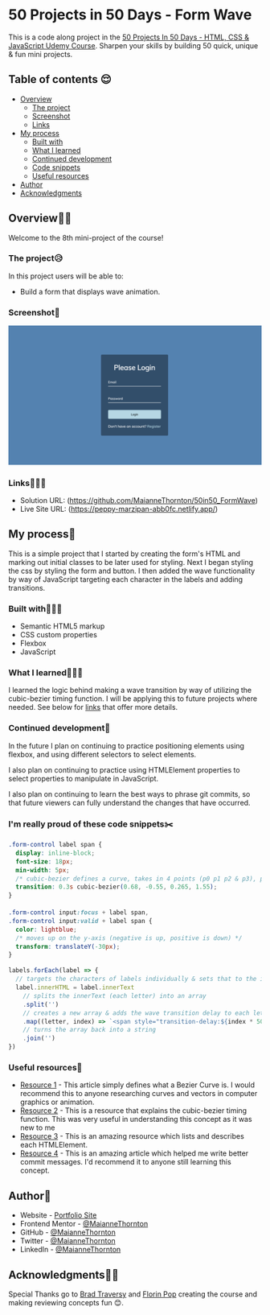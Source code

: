 # 50 Projects in 50 Days - Form Wave

This is a code along project in the [50 Projects In 50 Days - HTML, CSS & JavaScript Udemy Course](https://www.udemy.com/course/50-projects-50-days/). Sharpen your skills by building 50 quick, unique & fun mini projects.

## Table of contents 😌

- [Overview](#overview)
  - [The project](#the-project)
  - [Screenshot](#screenshot)
  - [Links](#links)
- [My process](#my-process)
  - [Built with](#built-with)
  - [What I learned](#what-i-learned)
  - [Continued development](#continued-development)
  - [Code snippets](#im-really-proud-of-these-code-snippets%EF%B8%8F)
  - [Useful resources](#useful-resources)
- [Author](#author)
- [Acknowledgments](#acknowledgments)

## Overview👋🏾

Welcome to the 8th mini-project of the course!

### The project😥

In this project users will be able to:

- Build a form that displays wave animation.

### Screenshot🌇

![](./screenshot.png)

### Links👩🏾‍💻

- Solution URL: (https://github.com/MaianneThornton/50in50_FormWave)
- Live Site URL: (https://peppy-marzipan-abb0fc.netlify.app/)

## My process💭

This is a simple project that I started by creating the form's HTML and marking out initial classes to be later used for styling. Next I began styling the css by styling the form and button. I then added the wave functionality by way of JavaScript targeting each character in the labels and adding transitions.

### Built with👷🏾‍♀️

- Semantic HTML5 markup
- CSS custom properties
- Flexbox
- JavaScript

### What I learned👩🏾‍🏫

I learned the logic behind making a wave transition by way of utilizing the cubic-bezier timing function. I will be applying this to future projects where needed. See below for [links](#links) that offer more details.

### Continued development🔮

In the future I plan on continuing to practice positioning elements using flexbox, and using different selectors to select elements.

I also plan on continuing to practice using HTMLElement properties to select properties to manipulate in JavaScript.

I also plan on continuing to learn the best ways to phrase git commits, so that future viewers can fully understand the changes that have occurred.

### I'm really proud of these code snippets✂️

```css
.form-control label span {
  display: inline-block;
  font-size: 18px;
  min-width: 5px;
  /* cubic-bezier defines a curve, takes in 4 points (p0 p1 p2 & p3), p0 & p3 are the start and the end of the curve respectively */
  transition: 0.3s cubic-bezier(0.68, -0.55, 0.265, 1.55);
}

.form-control input:focus + label span,
.form-control input:valid + label span {
  color: lightblue;
  /* moves up on the y-axis (negative is up, positive is down) */
  transform: translateY(-30px);
}
```

```js
labels.forEach(label => {
  // targets the characters of labels individually & sets that to the innerHTML
  label.innerHTML = label.innerText
    // splits the innerText (each letter) into an array
    .split('')
    // creates a new array & adds the wave transition delay to each letter via the index
    .map((letter, index) => `<span style="transition-delay:${index * 50}ms">${letter}</span>`)
    // turns the array back into a string
    .join('')
})
```

### Useful resources📖

- [Resource 1](https://developer.mozilla.org/en-US/docs/Glossary/Bezier_curve) - This article simply defines what a Bezier Curve is. I would recommend this to anyone researching curves and vectors in computer graphics or animation.
- [Resource 2](https://developer.mozilla.org/en-US/docs/Web/CSS/easing-function#the_cubic-bezier()_class_of_timing_functions) - This is a resource that explains the cubic-bezier timing function. This was very useful in understanding this concept as it was new to me
- [Resource 3](https://developer.mozilla.org/en-US/docs/Web/API/HTMLElement) - This is an amazing resource which lists and describes each HTMLElement.
- [Resource 4](https://www.freecodecamp.org/news/how-to-write-better-git-commit-messages/) - This is an amazing article which helped me write better commit messages. I'd recommend it to anyone still learning this concept.

## Author🔎

- Website - [Portfolio Site](https://www.maiannethornton.com/Portfolio/index.html)
- Frontend Mentor - [@MaianneThornton](https://www.frontendmentor.io/profile/MaianneThornton)
- GitHub - [@MaianneThornton](GitHub.com/MaianneThornton)
- Twitter - [@MaianneThornton](https://twitter.com/MaianneThornton)
- LinkedIn - [@MaianneThornton](https://www.linkedin.com/in/maiannethornton/)

## Acknowledgments🙏🏾

Special Thanks go to [Brad Traversy](http://www.traversymedia.com/) and [Florin Pop](http://www.florin-pop.com/) creating the course and making reviewing concepts fun 😊.
